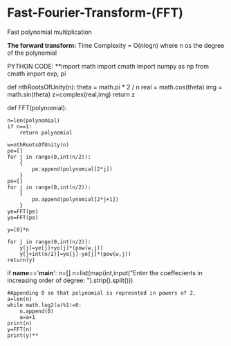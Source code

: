 # Fast-Fourier-Transform-(FFT)
Fast polynomial multiplication

**The forward transform:**
Time Complexity = O(nlogn) where n os the degree of the polynomial 

PYTHON CODE:
**import math
import cmath 
import numpy as np
from cmath import exp, pi

def nthRootsOfUnity(n): 
    theta = math.pi * 2 / n
    real = math.cos(theta)
    img = math.sin(theta)
    z=complex(real,img)
    return z

def FFT(polynomial):
    
    n=len(polynomial)
    if n==1:
        return polynomial
    
    w=nthRootsOfUnity(n)
    pe=[]
    for j in range(0,int(n/2)):
        {
            pe.append(polynomial[2*j])
        }
    po=[]
    for j in range(0,int(n/2)):
        {
            po.append(polynomial[2*j+1])
        }
    ye=FFT(pe)
    yo=FFT(po)

    y=[0]*n

    for j in range(0,int(n/2)):
        y[j]=ye[j]+yo[j]*(pow(w,j))
        y[j+int(n/2)]=ye[j]-yo[j]*(pow(w,j))
    return(y)





if __name__=='__main__':
    n=[]
    n=list(map(int,input("Enter the coeffecients in increasing order of degree: ").strip().split()))

    #Appending 0 so that polynomial is represnted in powers of 2.
    a=len(n)
    while math.log2(a)%1!=0:
        n.append(0)
        a=a+1
    print(n)
    y=FFT(n)
    print(y)**
